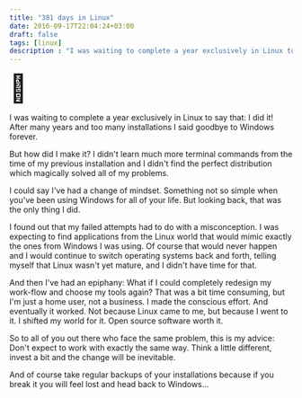 ```yaml
---
title: "381 days in Linux"
date: 2016-09-17T22:04:24+03:00
draft: false
tags: [linux]
description : "I was waiting to complete a year exclusively in Linux to say that: I did it! After many years and too many installations I said goodbye to Windows forever."
---
```


<font size=7>🐧</font>

I was waiting to complete a year exclusively in Linux to say that: I did it!
After many years and too many installations I said goodbye to Windows forever. 

But how did I make it? 
I didn't learn much more terminal commands from the time of my previous installation and I didn't find the perfect distribution which magically solved all of my problems.

I could say I've had a change of mindset. Something not so simple when you've been using Windows for all of your life. But looking back, that was the only thing I did.

I found out that my failed attempts had to do with a misconception. I was expecting to find applications from the Linux world that would mimic exactly the ones from Windows I was using. Of course that would never happen and I would continue to switch operating systems back and forth, telling myself that Linux wasn't yet mature, and I didn't have time for that.

And then I've had an epiphany: What if I could completely redesign my work-flow and choose my tools again?
That was a bit time consuming, but I'm just a home user, not a business. I made the conscious effort. And eventually it worked. Not because Linux came to me, but because I went to it. I shifted my world for it. Open source software worth it. 

So to all of you out there who face the same problem, this is my advice: Don't expect to work with exactly the same way. Think a little different, invest a bit and the change will be inevitable.

And of course take regular backups of your installations because if you break it you will feel lost and head back to Windows...


